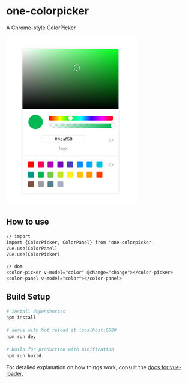 # one-colorpicker
A Chrome-style ColorPicker

![img](./ScreenShot.png)

## How to use
```
// import
import {ColorPicker, ColorPanel} from 'one-colorpicker'
Vue.use(ColorPanel)
Vue.use(ColorPicker)

// dom
<color-picker v-model="color" @change="change"></color-picker>
<color-panel v-model="color"></color-panel>
```

## Build Setup

``` bash
# install dependencies
npm install

# serve with hot reload at localhost:8080
npm run dev

# build for production with minification
npm run build
```

For detailed explanation on how things work, consult the [docs for vue-loader](http://vuejs.github.io/vue-loader).
